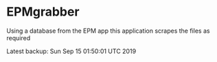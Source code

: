 # EPMgrabber
Using a database from the EPM app this application scrapes the files as required


Latest backup: Sun Sep 15 01:50:01 UTC 2019
